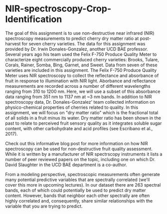 # NIR-spectroscopy-Crop-Identification
The goal of this assignment is to use non-destructive near infrared (NIR) spectroscopy measurements to predict cherry dry matter ratio at post-harvest for seven cherry varieties.
The data for this assignment was provided by Dr. Irwin Donales-Gonzalez, another UCD BAE professor. Several years ago his team used the Felix F-750 Produce Quality Meter to characterize eight commercially produced cherry varieties: Brooks, Tulare, Corals, Rainer, Somba, Bing, Garnet, and Sweet. Data from seven of these varieties are included in this assignment. The Felix F-750 Produce Quality Meter uses NIR spectroscopy to collect the reflectance and absorbance of fruit in response to illumination with NIR light. Aborbance and reflectance measurements are recorded across a number of different wavelengths ranging from 310 to 1200 nm. Here, we will use a subset of this absorbance data ranging from 351 nm to 1137 nm at ~3 nm bands. In addition to NIR spectroscopy data, Dr. Donales-Gonzalez' team collected information on physico-chemical properties of cherries related to quality. In this assignment, we will focus on "dry matter ratio" which is the fractional total of all solids in a fruit minus its water. Dry matter ratio has been shown in the past to relate to perceived fruit sensory quality as it integrates soluble sugar content, with other carbohydrate and acid profiles (see Escribano et al., 2017).

Check out this informative blog post for more information on how NIR spectroscopy can be used for non-destructive fruit quality assessment. While it is written by a manufacturer of NIR spectrscopy instruments it lists a number of peer reviewed papers on the topic, including one on which Dr. David Slaughter in the UCD BAE department is a co-author.

From a modeling perspective, spectroscopic measurements often generate many potential predictive variables that are spectrally correlated (we'll cover this more in upcoming lectures). In our dataset there are 263 spectral bands, each of which could potentially be used to predict dry matter content. However, bands that neighbor each other spectrally are often highly correlated and, consequently, share similar relationships with the variable that you are trying to predict.
